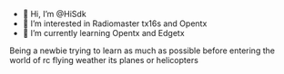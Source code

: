 - 👋 Hi, I’m @HiSdk
- 👀 I’m interested in Radiomaster tx16s and Opentx
- 🌱 I’m currently learning Opentx and Edgetx


Being a newbie trying to learn as much as possible before entering the world of rc flying weather
its planes or helicopters 

